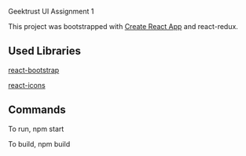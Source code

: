 Geektrust UI Assignment 1

This project was bootstrapped with [Create React App](https://github.com/facebook/create-react-app) and react-redux.

Used Libraries
--------------
[react-bootstrap](https://github.com/react-bootstrap/react-bootstrap)

[react-icons](https://www.npmjs.com/package/react-icons)


Commands
--------------

To run,
npm start

To build,
npm build